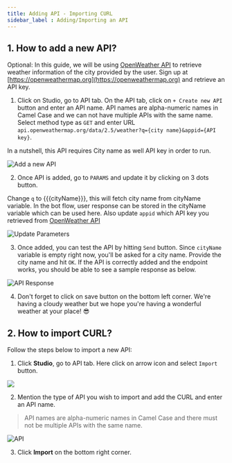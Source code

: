 ```yaml
---
title: Adding API - Importing CURL
sidebar_label : Adding/Importing an API
---
```

## 1. How to add a new API?


Optional: In this guide, we will be using [OpenWeather API](https://openweathermap.org) to retrieve weather information of the city provided by the user. Sign up at [https://openweathermap.org](https://openweathermap.org) and retrieve an API key.

1. Click on Studio, go to API tab. On the API tab, click on `+ Create new API` button and enter an API name. API names are alpha-numeric names in Camel Case and we can not have multiple APIs with the same name. Select method type as `GET` and enter URL `api.openweathermap.org/data/2.5/weather?q={city name}&appid={API key}`.

In a nutshell, this API requires City name as well API key in order to run.

![Add a new API](https://i.imgur.com/CnbATeb.png)


2. Once API is added, go to `PARAMS` and update it by clicking on 3 dots button. 

Change `q` to {{{cityName}}}, this will fetch city name from cityName variable. In the bot flow, user response can be stored in the cityName variable which can be used here.
Also update `appid` which API key you retrieved from [OpenWeather API](https://openweathermap.org) 

![Update Parameters](https://i.imgur.com/jbCB6X7.png)

3. Once added, you can test the API by hitting `Send` button. Since `cityName` variable is empty right now, you'll be asked for a city name. Provide the city name and hit `OK`. If the API is correctly added and the endpoint works, you should be able to see a sample response as below. 

![API Response](https://i.imgur.com/cU30hAy.png)

4. Don't forget to click on save button on the bottom left corner. We're having a cloudy weather but we hope you're having a wonderful weather at your place! :sunglasses: 


## 2. How to import CURL?

Follow the steps below to import a new API: 

1. Click  **Studio**, go to API tab. Here click on arrow icon and select `Import` button.



![](https://i.imgur.com/W65Pk3o.png)

2. Mention the type of API you wish to import and add the CURL and enter an API name. 

> API names are alpha-numeric names in Camel Case and there must not be multiple APIs with the same name. 

![API](https://cdn.yellowmessenger.com/SkWOLKxwJxyI1623865511502.png)

3. Click  **Import**  on the bottom right corner.
